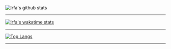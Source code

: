 
![Irfa's github stats](https://github-readme-stats.vercel.app/api?username=irfaardy&bg_color=70,904e95,e96443&title_color=fff&text_color=fff&count_private=true)


* * *
[![Irfa's wakatime stats](https://github-readme-stats.vercel.app/api/wakatime?username=irfaardy)](https://github.com/anuraghazra/github-readme-stats)
* * *
<p align="center">
  
[![Top Langs](https://github-readme-stats.vercel.app/api/top-langs/?username=irfaardy&show_icons=true)](https://github.com/irfaardy)
  
  </p>

___
